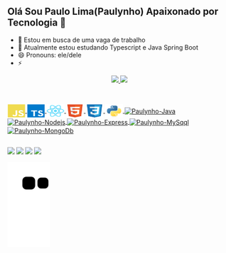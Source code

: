 ## Olá Sou Paulo Lima(Paulynho) Apaixonado por Tecnologia 👋



- 🔭 Estou em busca de uma vaga de trabalho
- 🌱 Atualmente estou estudando Typescript e Java Spring Boot
- 😄 Pronouns: ele/dele
- ⚡ 

<div align="center">
  <a href="https://github.com/Paulynho-lima">
  <img height="140em" src="https://github-readme-stats.vercel.app/api?username=Paulynho-lima&show_icons=true&theme=tokyonight&include_all_commits=true&count_private=true"/>
  <img height="140em" src="https://github-readme-stats.vercel.app/api/top-langs/?username=Paulynho-lima&layout=compact&langs_count=7&theme=merko"/>
</div>
  
  ##

<div style="display: inline_block"><br>
  <img align="center" alt="Paulynho-Js" height="30" width="40" src="https://raw.githubusercontent.com/devicons/devicon/master/icons/javascript/javascript-plain.svg">
  <img align="center" alt="Paulynho-Ts" height="30" width="40" src="https://raw.githubusercontent.com/devicons/devicon/master/icons/typescript/typescript-plain.svg">
  <img align="center" alt="Paulynho-React" height="30" width="40" src="https://raw.githubusercontent.com/devicons/devicon/master/icons/react/react-original.svg">
  <img align="center" alt="Paulynho-HTML" height="30" width="40" src="https://raw.githubusercontent.com/devicons/devicon/master/icons/html5/html5-original.svg">
  <img align="center" alt="Paulynho-CSS" height="30" width="40" src="https://raw.githubusercontent.com/devicons/devicon/master/icons/css3/css3-original.svg">
  <img align="center" alt="Paulynho-Python" height="30" width="40" src="https://raw.githubusercontent.com/devicons/devicon/master/icons/python/python-original.svg">
  <img align="center" alt="Paulynho-Java" height="30" width="40"  
src="https://cdn.jsdelivr.net/gh/devicons/devicon/icons/java/java-original.svg" />
  <img align="center" alt="Paulynho-Nodejs" height="30" width="40"
src="https://cdn.jsdelivr.net/gh/devicons/devicon/icons/nodejs/nodejs-original.svg" />
  <img align="center" alt="Paulynho-Express" height="30" width="40"
src="https://cdn.jsdelivr.net/gh/devicons/devicon/icons/express/express-original.svg" />
  <img align="center" alt="Paulynho-MySqql" height="30" width="40"
src="https://cdn.jsdelivr.net/gh/devicons/devicon/icons/mysql/mysql-original.svg" />
  <img align="center" alt="Paulynho-MongoDb" height="30" width="40"
src="https://cdn.jsdelivr.net/gh/devicons/devicon/icons/mongodb/mongodb-original.svg" />

  ##
  
   
<div> 
  <a href="https://www.linkedin.com/in/paulo-lima/" target="_blank"><img src="https://img.shields.io/badge/-LinkedIn-%230077B5?style=for-the-badge&logo=linkedin&logoColor=white" target="_blank"></a> 
  <a href="https://instagram.com/paulynho-lima-lima" target="_blank"><img src="https://img.shields.io/badge/-Instagram-%23E4405F?style=for-the-badge&logo=instagram&logoColor=white" target="_blank"></a>
 <a href="https://discord.gg/" target="_blank"><img src="https://img.shields.io/badge/Discord-7289DA?style=for-the-badge&logo=discord&logoColor=white" target="_blank"></a> 
  <a href = "paulynhofranciscolima@gmail.com"><img src="https://img.shields.io/badge/-Gmail-%23333?style=for-the-badge&logo=gmail&logoColor=white" target="_blank"></a>
  
 
  ![Snake animation](https://github.com/Paulynho-lima/Paulynho-lima/blob/output/github-contribution-grid-snake.svg)
 
</div>

